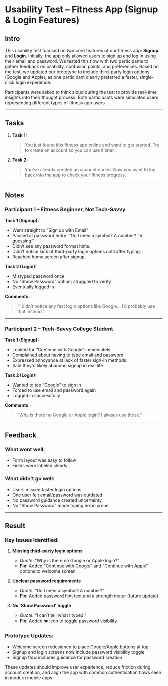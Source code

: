 # Usability Test – Fitness App (Signup & Login Features)

## Intro

This usability test focused on two core features of our fitness app: **Signup** and **Login**. Initially, the app only allowed users to sign up and log in using their email and password. We tested this flow with two participants to gather feedback on usability, confusion points, and preferences. Based on the test, we updated our prototype to include third-party login options (Google and Apple), as one participant clearly preferred a faster, single-click login experience.

Participants were asked to think aloud during the test to provide real-time insights into their thought process. Both participants were simulated users representing different types of fitness app users.

---

## Tasks

1. **Task 1:**
   > You just found this fitness app online and want to get started. Try to create an account so you can use it later.

2. **Task 2:**
   > You’ve already created an account earlier. Now you want to log back into the app to check your fitness progress.

---

## Notes

### Participant 1 – Fitness Beginner, Not Tech-Savvy
**Task 1 (Signup):**
- Went straight to "Sign up with Email"
- Paused at password entry: “Do I need a symbol? A number? I’m guessing.”
- Didn’t see any password format hints.
- Didn’t notice lack of third-party login options until after typing.
- Reached home screen after signup.

**Task 2 (Login):**
- Mistyped password once
- No “Show Password” option; struggled to verify
- Eventually logged in

**Comments:**  
> “I didn’t notice any fast login options like Google… I’d probably use that instead.”

---

### Participant 2 – Tech-Savvy College Student
**Task 1 (Signup):**
- Looked for “Continue with Google” immediately
- Complained about having to type email and password
- Expressed annoyance at lack of faster sign-in methods
- Said they'd likely abandon signup in real life

**Task 2 (Login):**
- Wanted to tap “Google” to sign in
- Forced to use email and password again
- Logged in successfully

**Comments:**  
> “Why is there no Google or Apple login? I always use those.”

---

## Feedback

### What went well:
- Form layout was easy to follow
- Fields were labeled clearly

### What didn’t go well:
- Users missed faster login options
- One user felt email/password was outdated
- No password guidance created uncertainty
- No “Show Password” made typing error-prone

---

## Result

### Key Issues Identified:
1. **Missing third-party login options**
   - _Quote:_ “Why is there no Google or Apple login?”
   - **Fix:** Added "Continue with Google" and "Continue with Apple" options to welcome screen

2. **Unclear password requirements**
   - _Quote:_ “Do I need a symbol? A number?”
   - **Fix:** Added password hint text and a strength meter (future update)

3. **No 'Show Password' toggle**
   - _Quote:_ “I can’t tell what I typed.”
   - **Fix:** Added 👁️ icon to toggle password visibility

### Prototype Updates:
- Welcome screen redesigned to place Google/Apple buttons at top
- Signup and login screens now include password visibility toggle
- Signup flow includes guidance for password creation

These updates should improve user experience, reduce friction during account creation, and align the app with common authentication flows seen in modern mobile apps.